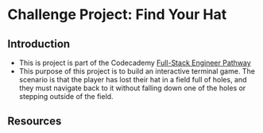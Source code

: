 # Challenge Project: Find Your Hat

## Introduction

- This is project is part of the Codecademy [Full-Stack Engineer Pathway](https://www.codecademy.com/learn/paths/full-stack-engineering-cfb)
- This purpose of this project is to build an interactive terminal game. The scenario is that the player has lost their hat in a field full of holes, and they must navigate back to it without falling down one of the holes or stepping outside of the field.

## Resources